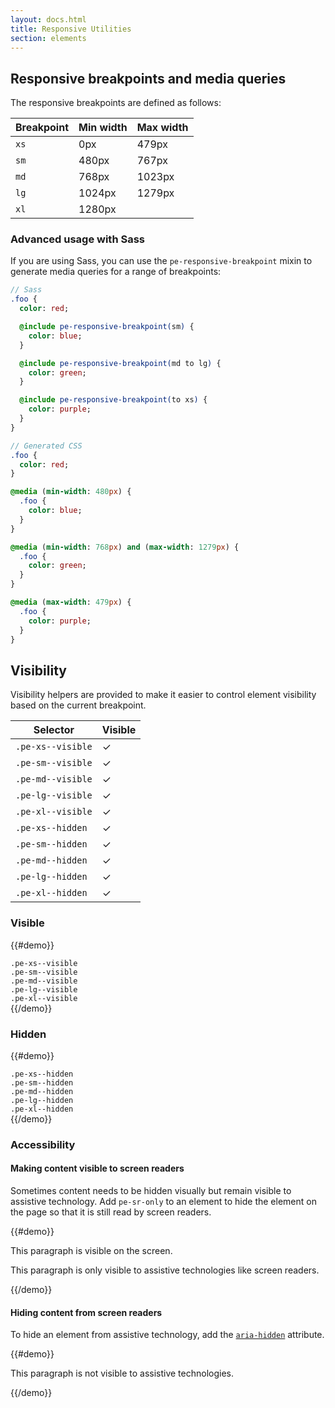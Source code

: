 ```yaml
---
layout: docs.html
title: Responsive Utilities
section: elements
---
```


## Responsive breakpoints and media queries

The responsive breakpoints are defined as follows:

| Breakpoint | Min width | Max width |
|------------|-----------|-----------|
| `xs`       | 0px       | 479px     |
| `sm`       | 480px     | 767px     |
| `md`       | 768px     | 1023px    |
| `lg`       | 1024px    | 1279px    |
| `xl`       | 1280px    |           |

### Advanced usage with Sass

If you are using Sass, you can use the `pe-responsive-breakpoint` mixin to generate media queries for a range of breakpoints:

```sass
// Sass
.foo {
  color: red;

  @include pe-responsive-breakpoint(sm) {
    color: blue;
  }

  @include pe-responsive-breakpoint(md to lg) {
    color: green;
  }

  @include pe-responsive-breakpoint(to xs) {
    color: purple;
  }
}

// Generated CSS
.foo {
  color: red;
}

@media (min-width: 480px) {
  .foo {
    color: blue;
  }
}

@media (min-width: 768px) and (max-width: 1279px) {
  .foo {
    color: green;
  }
}

@media (max-width: 479px) {
  .foo {
    color: purple;
  }
}
``` 

## Visibility

Visibility helpers are provided to make it easier to control element visibility based on the current breakpoint.

| Selector          | Visible                               |
|-------------------|---------------------------------------|
| `.pe-xs--visible` | <span class="pe-xs--visible">✓</span> |
| `.pe-sm--visible` | <span class="pe-sm--visible">✓</span> |
| `.pe-md--visible` | <span class="pe-md--visible">✓</span> |
| `.pe-lg--visible` | <span class="pe-lg--visible">✓</span> |
| `.pe-xl--visible` | <span class="pe-xl--visible">✓</span> |
| `.pe-xs--hidden`  | <span class="pe-xs--hidden">✓</span>  |
| `.pe-sm--hidden`  | <span class="pe-sm--hidden">✓</span>  |
| `.pe-md--hidden`  | <span class="pe-md--hidden">✓</span>  |
| `.pe-lg--hidden`  | <span class="pe-lg--hidden">✓</span>  |
| `.pe-xl--hidden`  | <span class="pe-xl--hidden">✓</span>  |

### Visible

{{#demo}}
<div class="pe-xs--visible"><code>.pe-xs--visible</code></div>
<div class="pe-sm--visible"><code>.pe-sm--visible</code></div>
<div class="pe-md--visible"><code>.pe-md--visible</code></div>
<div class="pe-lg--visible"><code>.pe-lg--visible</code></div>
<div class="pe-xl--visible"><code>.pe-xl--visible</code></div>
{{/demo}}

### Hidden

{{#demo}}
<div class="pe-xs--hidden"><code>.pe-xs--hidden</code></div>
<div class="pe-sm--hidden"><code>.pe-sm--hidden</code></div>
<div class="pe-md--hidden"><code>.pe-md--hidden</code></div>
<div class="pe-lg--hidden"><code>.pe-lg--hidden</code></div>
<div class="pe-xl--hidden"><code>.pe-xl--hidden</code></div>
{{/demo}}

### Accessibility

#### Making content visible to screen readers

Sometimes content needs to be hidden visually but remain visible to assistive technology. Add `pe-sr-only` to an element to hide the element on the page so that it is still read by screen readers.

{{#demo}}
<p>This paragraph is visible on the screen.</p>
<p class="pe-sr-only">
  This paragraph is only visible to assistive technologies
  like screen readers.
</p>
{{/demo}}

#### Hiding content from screen readers

To hide an element from assistive technology, add the [`aria-hidden`](http://www.w3.org/TR/wai-aria/states_and_properties#aria-hidden) attribute.

{{#demo}}
<p aria-hidden="true">This paragraph is not visible to assistive technologies.</p>
{{/demo}}
